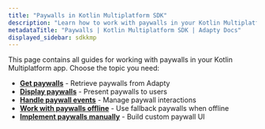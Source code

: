 ```yaml
---
title: "Paywalls in Kotlin Multiplatform SDK"
description: "Learn how to work with paywalls in your Kotlin Multiplatform app with Adapty SDK."
metadataTitle: "Paywalls | Kotlin Multiplatform SDK | Adapty Docs"
displayed_sidebar: sdkkmp
---
```


This page contains all guides for working with paywalls in your Kotlin Multiplatform app. Choose the topic you need:

- **[Get paywalls](kmp-get-pb-paywalls)** - Retrieve paywalls from Adapty
- **[Display paywalls](kmp-present-paywalls)** - Present paywalls to users
- **[Handle paywall events](kmp-handling-events)** - Manage paywall interactions
- **[Work with paywalls offline](kmp-use-fallback-paywalls)** - Use fallback paywalls when offline
- **[Implement paywalls manually](kmp-implement-paywalls-manually)** - Build custom paywall UI
